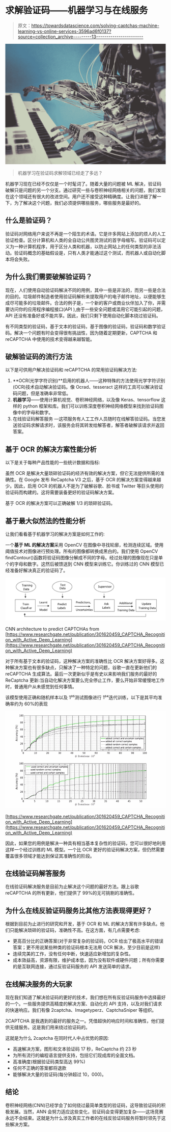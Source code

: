 # 求解验证码——机器学习与在线服务

> 原文：<https://towardsdatascience.com/solving-captchas-machine-learning-vs-online-services-3596ad6f0137?source=collection_archive---------13----------------------->

![](img/334c7e5d83565b003c4134570d7dc7a6.png)

> 机器学习在验证码求解领域已经走了多远？

机器学习现在已经不仅仅是一个时髦词了。随着大量的问题被 ML 解决，验证码破解只是问题的另一个分支。通过研究一些与卷积神经网络相关的问题，我们发现在这个领域还有很大的改进空间。用户还不接受这种精确度。让我们详细了解一下，为了解决这个问题，我们必须提供哪些服务，哪些服务是最好的。

## 什么是验证码？

验证码对网络用户来说不再是一个陌生的术语。它是许多网站上添加的烦人的人工验证检查。区分计算机和人类的全自动公共图灵测试的首字母缩写。验证码可以定义为一种计算机程序，用于区分人类和机器，以防止网站上的任何类型的非法活动。验证码概念的基础假设是，只有人类才能通过这个测试，而机器人或自动化脚本将会失败。

## 为什么我们需要破解验证码？

现在，人们使用自动验证码解决不同的用例，其中一些是非法的，而另一些是合法的目的。垃圾邮件制造者使用验证码解析来提取用户的电子邮件地址，以便能够生成尽可能多的垃圾邮件。合法的例子是，一个新的客户或商业伙伴加入了你，并需要访问你的应用程序编程接口(API ),由于一些安全问题或滥用它可能引起的问题，API 还没有准备好或不能共享。因此，我们只剩下使用自动化脚本绕过验证码。

有不同类型的验证码，基于文本的验证码，基于图像的验证码，验证码和数学验证码。解决一个问题有时会变得很有挑战性，因为随着定期更新，CAPTCHA 和 reCAPTCHA 中使用的技术变得越来越智能。

## 破解验证码的流行方法

以下是可供用户解决验证码和 reCAPTCHA 的常用验证码解决方法:

1.  **OCR(光学字符识别)**启用的机器人——这种特殊的方法使用光学字符识别(OCR)技术自动解决验证码。像 Ocrad、tesseract 这样的工具可以解决验证码问题，但是准确率非常低。
2.  **机器学习**——使用计算机视觉、卷积神经网络，以及像 Keras、tensorflow 这样的 python 框架和库。我们可以训练深度卷积神经网络模型来找到验证码图像中的字母和数字。
3.  在线验证码解答服务 —这项服务有人工工作人员随时在线解答验证码。当您发送验证码求解请求时，该服务会将其转发给解答者，解答者破解该请求并返回答案。

## 基于 OCR 的解决方案性能分析

以下是关于每种产品性能的一些统计数据和指标:

虽然 OCR 是解决大量琐碎验证码的经济有效的解决方案，但它无法提供所需的准确性。在 Google 发布 ReCaptcha V3 之后，基于 OCR 的解决方案变得越来越少。因此，启用 OCR 的机器人不是为了破解谷歌、脸书或 Twitter 等巨头使用的验证码而构建的。这将需要装备更好的验证码解决方案。

基于 OCR 的解决方案可以正确破解 1/3 的琐碎验证码。

## 基于最大似然法的性能分析

让我们看看基于机器学习的解决方案是如何工作的:

一个**基于 ML 的解决方案**采用 OpenCV 在图像中寻找轮廓，检测连续区域。使用阈值技术对图像进行预处理。所有的图像都转换成黑白的。我们使用 OpenCV findContour()函数将验证码图像分解成不同的字母。经过处理的图像现在只是单个的字母和数字。这然后被馈送到 CNN 模型来训练它。你训练过的 CNN 模型已经准备好解决真正的验证码了。

![](img/bdade0ef1724e91444430a6c3a25a742.png)

CNN architecture to predict CAPTCHAs from [https://www.researchgate.net/publication/301620459_CAPTCHA_Recognition_with_Active_Deep_Learning](https://www.researchgate.net/publication/301620459_CAPTCHA_Recognition_with_Active_Deep_Learning)

对于所有基于文本的验证码，这种解决方案的准确性比 OCR 解决方案好得多。这种解决方案也有很多缺点，只解决了一种特定的问题，谷歌一直在更新他们的 reCAPTCHA 生成算法。最后一次更新似乎是有史以来影响我们服务的最好的 ReCaptcha 更新:当自动化解决方案要么完全停止工作，要么开始非常缓慢地工作时，普通用户从未感觉到任何事情。

该模型使用正确和随机样本以及 1⁰⁵测试图像进行 1⁰⁴迭代训练，以下是其平均准确率约为 60%的表现

![](img/b4c7a1364971b008c210cce716e30eaf.png)

[https://www.researchgate.net/publication/301620459_CAPTCHA_Recognition_with_Active_Deep_Learning](https://www.researchgate.net/publication/301620459_CAPTCHA_Recognition_with_Active_Deep_Learning)

因此，如果您的用例是解决一种具有相当基本复杂性的验证码，您可以很好地利用这样一个经过训练的 ML 模型。一个比 OCR 更好的验证码解决方案，但仍然需要覆盖很多领域才能达到保证其准确性的阶段。

## 在线验证码解答服务

在线验证码解决服务是目前为止解决这个问题的最好方法。跟上谷歌 reCAPTCHA 的所有更新，他们提供了 99%的无可挑剔的准确性。

## 为什么在线反验证码服务比其他方法表现得更好？

根据到目前为止进行的研究和开发，基于 OCR 和 ML 的解决方案有许多缺点。他们只能解决琐碎的验证码，准确性不高。在这方面，有几点需要考虑:

*   更高百分比的正确答案(对于非常复杂的验证码，OCR 给出了极高水平的错误答案；更不用说某些种类的验证码根本无法用 OCR 解决，至少目前是这样)
*   连续完美的工作，没有任何中断，快速适应新增加的复杂性。
*   成本效益高，资源有限，维护成本低，因为没有软件或硬件问题；所有你需要的是互联网连接，通过反验证码服务的 API 发送简单的请求。

## 在线解决服务的大玩家

现在我们知道了解决验证码的更好的技术，我们想在所有反验证码服务中选择最好的一个。一些服务提供高精度的解决方案、自动化的 API 支持，以及对我们请求的快速响应。我们有像 2captcha、Imagetyperz、CaptchaSniper 等组织。

2CAPTCHA 是我遇到的最好的服务之一。凭借超快的响应时间和准确性，他们提供无缝服务。这是我们用来绕过验证码的。

这就是为什么 2captcha 在同时代人中占优势的原因:

*   高速解决方案，图形和文本验证码 17 秒，ReCaptcha 约 23 秒
*   为所有流行的编程语言提供支持，包括它们现成库的全面文档。
*   高准确度(根据验证码类型高达 99%)
*   任何不正确的答案都将退款
*   能够解决大量的验证码(每分钟超过 10，000)。

## 结论

卷积神经网络(CNN)已经学会了如何绕过最简单类型的验证码，这导致验证码的积极发展。当然，ANN 会努力适应这些变化，验证码会变得更加复杂——这场竞赛永远不会结束。这就是为什么涉及真实工作者的在线反验证码服务将暂时领先于这些解决方案。